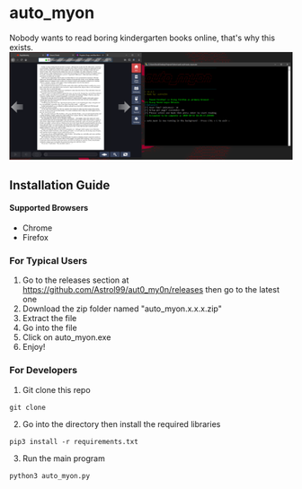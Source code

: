 # auto_myon
Nobody wants to read boring kindergarten books online, that's why this exists.
![Demo Image of auto_myon](https://github.com/Astrol99/aut0_my0n/blob/master/resources/Capture.PNG)
## Installation Guide
#### Supported Browsers
- Chrome
- Firefox
### For Typical Users
1. Go to the releases section at https://github.com/Astrol99/aut0_my0n/releases then go to the latest one
2. Download the zip folder named "auto_myon.x.x.x.zip"
3. Extract the file
4. Go into the file
5. Click on auto_myon.exe
6. Enjoy!
### For Developers
1. Git clone this repo
```
git clone
```
2. Go into the directory then install the required libraries
```
pip3 install -r requirements.txt
```
3. Run the main program
```
python3 auto_myon.py
```
